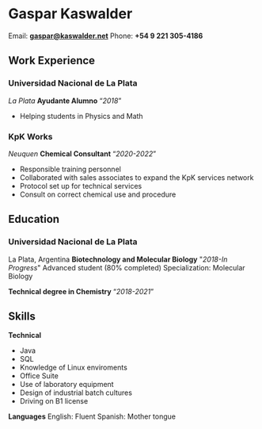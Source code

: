 # **Gaspar Kaswalder**

Email: **<gaspar@kaswalder.net>**
Phone: **+54 9 221 305-4186**

## Work Experience

### Universidad Nacional de La Plata

*La Plata*
**Ayudante Alumno**
“*2018*”

- Helping students in Physics and Math

### KpK Works

*Neuquen*
**Chemical Consultant**
“*2020-2022*”

- Responsible training personnel 
- Collaborated with sales associates to expand the KpK services network
- Protocol set up for technical services
- Consult on correct chemical use and procedure

## Education

### Universidad Nacional de La Plata

La Plata, Argentina
**Biotechnology and Molecular Biology**
"*2018-In Progress*"
Advanced student (80% completed) 
Specialization: Molecular Biology

**Technical degree in Chemistry**
“*2018-2021*”

## Skills

**Technical**

- Java
- SQL
- Knowledge of Linux enviroments
- Office Suite
- Use of laboratory equipment
- Design of industrial batch cultures
- Driving on B1 license

**Languages**
English: Fluent 
Spanish: Mother tongue


